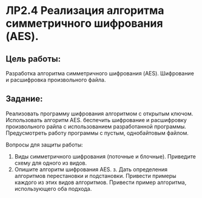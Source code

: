 # ЛР2.4 Реализация алгоритма симметричного шифрования (AES).

## Цель работы:
Разработка алгоритма симметричного шифрования (AЕS). Шифрование и расшифровка произвольного файла.

## Задание:
Реализовать программу шифрования алгоритмом с открытым ключом. Использовать алгоритм AES. беспечить шифрование и расшифровку произвольного райла с использованием разработанной программы. Предусмотреть работу программы с пустым, однобайтовым файлом.

Вопросы для защиты работы:
1. Виды симметричного шифрования (поточные и блочные). Приведите схему для одного из видов.
2. Опишите алгоритм шифрования AЕS.
з. Дать определения алгоритмов перестановки и подстановки. Привести примеры каждого из этих видов алгоритмов. Привести пример алгоритма, использующего оба подхода.
